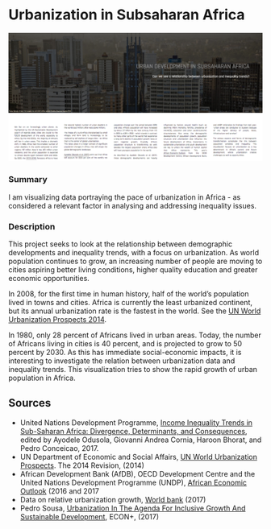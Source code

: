 # Urbanization in Subsaharan Africa

[![preview.png](preview.png)](https://isver.github.io/undp_2/)

### Summary
I am visualizing data portraying the pace of urbanization in Africa - as considered a relevant factor in analysing and addressing inequality issues.

### Description

This project seeks to look at the relationship between demographic developments and inequality trends, with a focus on urbanization. As world population continues to grow, an increasing number of people are moving to cities aspiring better living conditions, higher quality education and greater economic opportunities. 

In 2008, for the first time in human history, half of the world’s population lived in towns and cities. Africa is currently the least urbanized continent, but its annual urbanization rate is the fastest in the world. See the [UN World Urbanization Prospects 2014](https://esa.un.org/unpd/wup/publications/files/wup2014-highlights.pdf).

In 1980, only 28 percent of Africans lived in urban areas. Today, the number of Africans living in cities is 40 percent, and is projected to grow to 50 percent by 2030. As this has immediate social-economic impacts, it is interesting to investigate the relation between urbanization data and inequality trends. This visualization tries to show the rapid growth of urban population in Africa. 


## Sources
- United Nations Development Programme, [Income Inequality Trends in Sub-Saharan Africa: Divergence, Determinants, and Consequences](http://www.undp.org/content/undp/en/home/presscenter/pressreleases/2017/09/21/undp-launches-study-on-income-inequality-in-sub-saharan-africa.html), edited by Ayodele Odusola, Giovanni Andrea Cornia, Haroon Bhorat, and Pedro Conceicao, 2017.
- UN Department of Economic and Social Affairs, [UN World Urbanization Prospects](https://esa.un.org/unpd/wup/publications/files/wup2014-highlights.pdf). The 2014 Revision, (2014)
- African Development Bank (AfDB), OECD Development Centre and the United Nations Development Programme (UNDP), [African Economic Outlook](http://www.africaneconomicoutlook.org/en) (2016 and 2017
- Data on relative urbanization growth, [World bank](https://data.worldbank.org/indicator/SP.URB.TOTL.IN.ZS?locations=ZG) (2017)
- Pedro Sousa, [Urbanization In The Agenda For Inclusive Growth And Sustainable Development](https://econplus.wordpress.com/2017/01/25/urbanization-in-the-agenda-for-inclusive-growth-and-sustainable-development/), ECON+, (2017)
